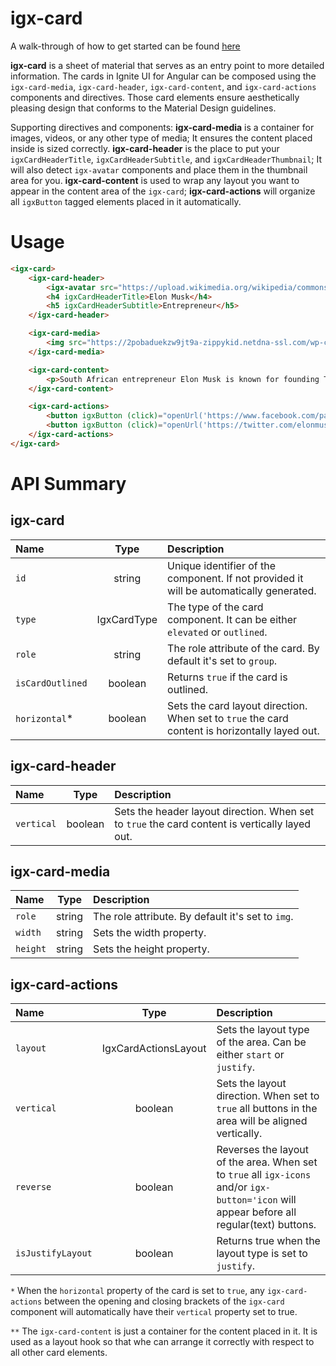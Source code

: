 # igx-card

A walk-through of how to get started can be found [here](https://www.infragistics.com/products/ignite-ui-angular/angular/components/card.html)

**igx-card** is a sheet of material that serves as an entry point to more detailed information. The cards in Ignite UI for Angular can be composed using the `igx-card-media`, `igx-card-header`, `igx-card-content`, and `igx-card-actions` components and directives. Those card elements ensure aesthetically pleasing design that conforms to the Material Design guidelines.

Supporting directives and components:
**igx-card-media** is a container for images, videos, or any other type of media; It ensures the content placed inside is sized correctly.
**igx-card-header** is the place to put your `igxCardHeaderTitle`, `igxCardHeaderSubtitle`, and `igxCardHeaderThumbnail`; It will also detect `igx-avatar` components and place them in the thumbnail area for you.
**igx-card-content** is used to wrap any layout you want to appear in the content area of the `igx-card`;
**igx-card-actions** will organize all `igxButton` tagged elements placed in it automatically.

# Usage
```html
<igx-card>
    <igx-card-header>
        <igx-avatar src="https://upload.wikimedia.org/wikipedia/commons/4/49/Elon_Musk_2015.jpg"></igx-avatar>
        <h4 igxCardHeaderTitle>Elon Musk</h4>
        <h5 igxCardHeaderSubtitle>Entrepreneur</h5>
    </igx-card-header>

    <igx-card-media>
        <img src="https://2pobaduekzw9jt9a-zippykid.netdna-ssl.com/wp-content/uploads/2017/01/elon-musk.jpg">
    </igx-card-media>

    <igx-card-content>
        <p>South African entrepreneur Elon Musk is known for founding Tesla Motors and SpaceX, which launched a landmark commercial spacecraft in 2012.</p>
    </igx-card-content>

    <igx-card-actions>
        <button igxButton (click)="openUrl('https://www.facebook.com/pages/Elon-Musk/108250442531979')">Like</button>
        <button igxButton (click)="openUrl('https://twitter.com/elonmusk')">Share</button>
    </igx-card-actions>
</igx-card>
```
# API Summary 

## igx-card
| Name   |      Type      |  Description |
|:----------|:-------------:|:------|
| `id` | string | Unique identifier of the component. If not provided it will be automatically generated.|
| `type` | IgxCardType | The type of the card component. It can be either `elevated` or `outlined`. |
| `role` | string | The role attribute of the card. By default it's set to `group`. |
| `isCardOutlined` | boolean | Returns `true` if the card is outlined. |
| `horizontal`* | boolean | Sets the card layout direction. When set to `true` the card content is horizontally layed out. |

## igx-card-header
| Name   |      Type      |  Description |
|:----------|:-------------:|:------|
| `vertical` | boolean | Sets the header layout direction. When set to `true` the card content is vertically layed out. |

## igx-card-media
| Name   |      Type      |  Description |
|:----------|:-------------:|:------|
| `role` | string | The role attribute. By default it's set to `img`. |
| `width` | string | Sets the width property. |
| `height` | string | Sets the height property. |

## igx-card-actions
| Name   |      Type      |  Description |
|:----------|:-------------:|:------|
| `layout` | IgxCardActionsLayout | Sets the layout type of the area. Can be either `start` or `justify`. |
| `vertical` | boolean | Sets the layout direction. When set to `true` all buttons in the area will be aligned vertically. |
| `reverse` | boolean | Reverses the layout of the area. When set to `true` all `igx-icons` and/or `igx-button='icon` will appear before all regular(text) buttons. |
| `isJustifyLayout` | boolean | Returns true when the layout type is set to `justify`. |


`*` When the `horizontal` property of the card is set to `true`, any `igx-card-actions` between the opening and closing brackets of the `igx-card` component will automatically have their `vertical` property set to true.

`**` The `igx-card-content` is just a container for the content placed in it. It is used as a layout hook so that whe can arrange it correctly with respect to all other card elements.
